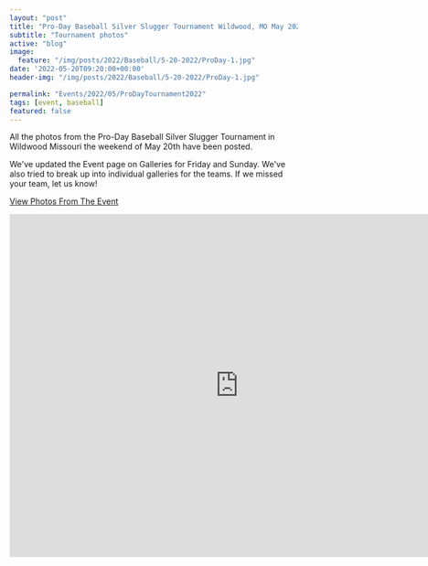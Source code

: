 ```yaml
---
layout: "post"
title: "Pro-Day Baseball Silver Slugger Tournament Wildwood, MO May 2022"
subtitle: "Tournament photos"
active: "blog"
image:
  feature: "/img/posts/2022/Baseball/5-20-2022/ProDay-1.jpg"
date: '2022-05-20T09:20:00+00:00'
header-img: "/img/posts/2022/Baseball/5-20-2022/ProDay-1.jpg"

permalink: "Events/2022/05/ProDayTournament2022"
tags: [event, baseball]
featured: false
---
```


All the photos from the Pro-Day Baseball Silver Slugger Tournament in Wildwood Missouri the weekend of May 20th have been posted.

We've updated the Event page on Galleries for Friday and Sunday. We've also tried to break up into individual galleries for the teams. If we missed your team, let us know!

[View Photos From The Event](https://photos.rainbowmarks.com/event/Pro-Day-Baseball-Silver-5-22)

<iframe src="https://photos.rainbowmarks.com/frame/slideshow?key=nGTmcD&speed=3&transition=fade&autoStart=1&captions=0&navigation=0&playButton=0&randomize=0&transitionSpeed=2" width="800" height="600" frameborder="no" scrolling="no"></iframe>


